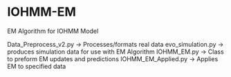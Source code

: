 # IOHMM-EM
EM Algorithm for IOHMM Model

Data_Preprocess_v2.py -> Processes/formats real data 
evo_simulation.py -> produces simulation data for use with EM Algorithm
IOHMM_EM.py -> Class to preform EM updates and predictions
IOHMM_EM_Applied.py -> Applies EM to specified data
